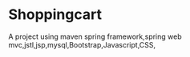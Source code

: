 # Shoppingcart
A project using maven spring framework,spring web mvc,jstl,jsp,mysql,Bootstrap,Javascript,CSS,
